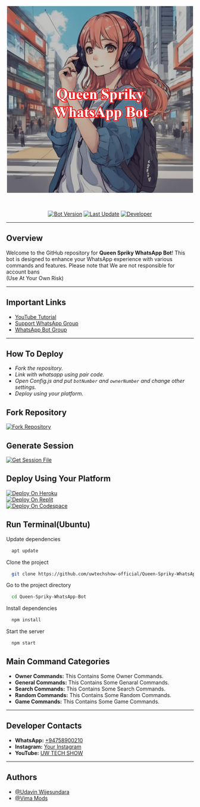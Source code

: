 <div class = "repo" align = "center">
<a href = "#">
<img src = "repo/logo.jpg"  width="500" height="500">
</img>

 <p align="center">
  <a href="#"><img src="http://readme-typing-svg.herokuapp.com?color=ff00ab&center=true&vCenter=true&multiline=false&lines=QUEEN+SPRIKY+WHATSAPP+BOT" alt="">
</p>


[![Bot Version](https://img.shields.io/badge/Bot%20Version-v1.0-blue)]()
[![Last Update](https://img.shields.io/badge/Last%20Update-July%202024-brightgreen)]()
[![Developer]( https://img.shields.io/badge/Developer-Udavin-8A2BE2)]()

---
</div>

## Overview

Welcome to the GitHub repository for **Queen Spriky WhatsApp Bot**! This bot is designed to enhance your WhatsApp experience with various commands and features. Please note that We are not responsible for account bans<br>(Use At Your Own Risk)

---

## Important Links

- [YouTube Tutorial](https://www.youtube.com/watch?v=P4hexyhRfuo&t=24s)
- [Support WhatsApp Group](https://chat.whatsapp.com/EieFsPEnrPnERM6GXPF162)
- [WhatsApp Bot Group](https://chat.whatsapp.com/Jx2dvOAzNaO3vm5bwVglyC)

---

## How To Deploy
 - _Fork the repository._
 - _Link with whatsapp using pair code._
 - _Open Config.js and put `botNumber` and `ownerNumber` and change other settings._
 - _Deploy using your platform._
   </br>

## Fork Repository

<a href="https://github.com/uwtechshow-official/Queen-Spriky-WhatsApp-Bot/fork"><img src="https://img.shields.io/badge/Fork Repository-red" alt="Fork Repository" width="150"></a>

## Generate Session

<a href="https://replit.com/@sweetheartsorry/Queen-Spriky-WhatsApp-Bot-Pair"><img src="https://img.shields.io/badge/Generate Session-greeen" alt="Get Session File" width="150"></a>

## Deploy Using Your Platform

<a href="https://replit.com/@sweetheartsorry/Queen-Spriky-WhatsApp-Bot-Pair"><img src="https://img.shields.io/badge/Deploy On Heroku-purple" alt="Deploy On Heroku" width="150" ></a><br>
<a href="https://replit.com/@sweetheartsorry/Queen-Spriky-WhatsApp-Bot-Pair"><img src="https://img.shields.io/badge/Deploy On Replit-red" alt="Deploy On Replit" width="150"></a><br>
<a href="https://replit.com/@sweetheartsorry/Queen-Spriky-WhatsApp-Bot-Pair"><img src="https://img.shields.io/badge/Deploy On Codespace-fuchsia" alt="Deploy On Codespace" width="150" ></a>

## Run Terminal(Ubuntu)

Update dependencies

```bash
  apt update
```

Clone the project

```bash
  git clone https://github.com/uwtechshow-official/Queen-Spriky-WhatsApp-Bot
```

Go to the project directory

```bash
  cd Queen-Spriky-WhatsApp-Bot
```

Install dependencies

```bash
  npm install
```

Start the server

```bash
  npm start
```

## Main Command Categories

- **Owner Commands:** This Contains Some Owner Commands.
- **General Commands:** This Contains Some Genaral Commands.
- **Search Commands:** This Contains Some Search Commands.
- **Random Commands:** This Contains Some Random Commands.
- **Game Commands:** This Contains Some Game Commands.

---

## Developer Contacts

- **WhatsApp:** [+94758900210](https://wa.me/94758900210)
- **Instagram:** [Your Instagram](https://instagram.com/udavin_wijesundara?igshid=OGQ5ZDc2ODk2ZA==)
- **YouTube:** [UW TECH SHOW](https://www.youtube.com/@uwtechshow)

---
## Authors

- [@Udavin Wijesundara](https://github.com/uwtechshow-official)
- [@Vima Mods](https://github.com/vimamodz)
